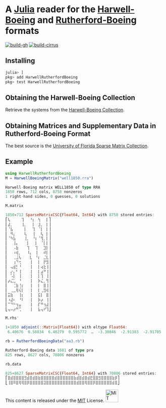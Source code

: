 # A [Julia](http://julialang.org) reader for the [Harwell-Boeing](http://math.nist.gov/MatrixMarket/formats.html#hb) and [Rutherford-Boeing](https://www.cise.ufl.edu/research/sparse/matrices/DOC/rb.pdf) formats

[![build-gh][build-gh-img]][build-gh-url] [![build-cirrus][build-cirrus-img]][build-cirrus-url]

[build-gh-img]: https://github.com/JuliaSmoothOptimizers/Krylov.jl/workflows/CI/badge.svg?branch=main
[build-gh-url]: https://github.com/JuliaSmoothOptimizers/Krylov.jl/actions
[build-cirrus-img]: https://img.shields.io/cirrus/github/JuliaSmoothOptimizers/Krylov.jl?logo=Cirrus%20CI
[build-cirrus-url]: https://cirrus-ci.com/github/JuliaSmoothOptimizers/Krylov.jl

## Installing

```julia
julia> ]
pkg> add HarwellRutherfordBoeing
pkg> test HarwellRutherfordBoeing
```

## Obtaining the Harwell-Boeing Collection

Retrieve the systems from the [Harwell-Boeing Collection](https://math.nist.gov/MatrixMarket/data/Harwell-Boeing/).

<!-- Build `hsplit.c` using `cc -o hsplit hsplit.c`. This tool may be used to split a data file into its constituents. This module will only read one set per file. -->

## Obtaining Matrices and Supplementary Data in Rutherford-Boeing Format

The best source is the [University of Florida Sparse Matrix Collection](https://sparse.tamu.edu/).

## Example

```julia
using HarwellRutherfordBoeing
M = HarwellBoeingMatrix("well1850.rra")
```
```julia
Harwell-Boeing matrix WELL1850 of type RRA
1850 rows, 712 cols, 8758 nonzeros
1 right-hand sides, 0 guesses, 0 solutions
```
```julia
M.matrix
```
```julia
1850×712 SparseMatrixCSC{Float64, Int64} with 8758 stored entries:
⎡⢧⠀⠀⠀⠀⢹⠀⠀⠘⡆⠀⢳⠀⠀⡇⎤
⎢⣼⡀⠀⠀⠀⢸⡀⠀⠀⡇⠀⣸⡀⠀⡇⎥
⎢⠈⣧⠀⠀⠀⠀⡇⠀⠀⢹⠀⠈⡇⠀⡇⎥
⎢⠀⠻⡄⠀⠀⠀⢧⠀⠀⢸⠀⠀⢧⠀⡇⎥
⎢⠈⠳⣧⠀⠀⠀⢸⡀⠀⠘⡆⠈⢻⡀⡇⎥
⎢⠀⠀⢸⡄⠀⠀⠀⡇⠀⠀⡇⠀⠈⡇⡇⎥
⎢⠀⠀⠠⣷⠀⠀⠀⢹⠀⠀⢹⠀⠀⣹⡇⎥
⎢⠀⠀⠰⢾⡀⠀⠀⠸⡄⠀⢸⠀⠀⠾⡇⎥
⎢⠀⠀⢀⣨⢧⠀⠀⠀⣇⠀⠘⡆⠀⣈⣇⎥
⎢⠀⠀⢰⠙⢒⠀⠀⠀⢸⠀⠀⡇⠀⡟⣻⎥
⎢⠀⢤⣾⡃⠘⠀⠀⠀⢸⠀⠀⡇⢴⣗⢸⎥
⎢⠀⡔⡄⠃⢸⠀⠀⠀⢸⠀⠀⡇⣴⠛⢸⎥
⎢⠀⠡⡇⠀⢸⠀⠀⠀⢸⠀⠀⡇⢹⠀⢸⎥
⎢⡴⣌⣁⠀⠘⠀⠀⠀⢸⠀⠀⡷⣌⡀⢻⎥
⎢⠀⠀⢈⣷⢘⡆⠀⠀⢸⠀⠀⡇⠀⣿⢸⎥
⎢⠀⢀⣀⢿⢮⡇⠀⠀⢸⠀⠀⡇⢀⣻⢾⎥
⎢⣭⣷⠀⠀⢸⡆⠀⠀⢸⠀⠀⣯⡇⠀⣿⎥
⎢⠰⣼⠆⠀⠘⠇⠀⠀⢸⠀⠀⡷⡴⠀⢸⎥
⎢⠉⠙⠓⢲⣤⠀⠀⠀⢸⠀⠀⡏⠛⢲⣼⎥
⎣⢤⠤⡴⠛⢉⠀⠀⠀⢸⠀⠀⣧⢤⠞⢹⎦

```
```julia
M.rhs'
```
```julia
1×1850 adjoint(::Matrix{Float64}) with eltype Float64:
 6.40676  0.58834  6.40279  0.595772  …  -3.30846  -2.91383  -2.91705
```
```julia
rb = RutherfordBoeingData("aa3.rb")
```
```julia
Rutherford-Boeing data 1681 of type pra
825 rows, 8627 cols, 70806 nonzeros
```
```julia
rb.data
```
```julia
825×8627 SparseMatrixCSC{Float64, Int64} with 70806 stored entries:
⎡⣿⣾⣿⣿⣿⣿⣻⣾⣿⣾⣿⣷⣿⣿⣿⣿⣿⣾⣿⣿⣿⣿⣿⣿⣷⣾⣿⣾⣿⣾⣟⣿⣿⣻⣿⣿⣿⣿⣷⡿⎤
⎣⢸⣿⠿⣿⢿⢿⣿⡿⣿⣿⣿⣿⣿⣽⣿⣿⣿⣿⣿⣿⣿⣿⣿⣿⣿⣾⣿⣿⢿⣿⣿⡿⣿⣿⣿⣿⣿⣿⣾⣿⎦
```

This content is released under the [MIT](http://opensource.org/licenses/MIT) License.
<a rel="license" href="http://opensource.org/licenses/MIT">
<img alt="MIT license" height="40" src="http://upload.wikimedia.org/wikipedia/commons/c/c3/License_icon-mit.svg" /></a>

